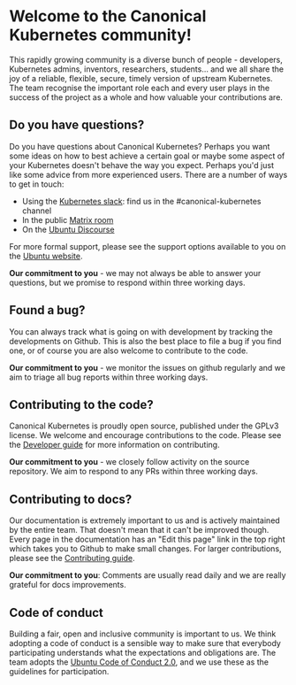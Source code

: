 # Welcome to the Canonical Kubernetes community!

This rapidly growing community is a diverse bunch of people - developers, Kubernetes admins, inventors, researchers, students… and we all share the joy of a reliable, flexible, secure, timely version of upstream Kubernetes. The team recognise the important role each and every user plays in the success of the project as a whole and how valuable your contributions are.

## Do you have questions?

Do you have questions about Canonical Kubernetes? Perhaps you want some ideas on how to best achieve a certain goal or maybe some aspect of your Kubernetes doesn't behave the way you expect. Perhaps you'd just like some advice from more experienced users. There are a number of ways to get in touch:

- Using the [Kubernetes slack][slack]: find us in the #canonical-kubernetes channel
- In the public [Matrix room][matrix]
- On the [Ubuntu Discourse][discourse]

For more formal support, please see the support options available to you on the [Ubuntu website][support].

**Our commitment to you** - we may not always be able to answer your questions, but we promise to respond within three working days.

## Found a bug?

You can always track what is going on with development by tracking the developments on Github. This is also the best place to file a bug if you find one, or of course you are also welcome to contribute to the code.

**Our commitment to you** - we monitor the issues on github regularly and we aim to triage all bug reports within three working days.


## Contributing to the code? 

Canonical Kubernetes is proudly open source, published under the GPLv3 license. We welcome and encourage contributions to the code. Please see the [Developer guide] for more information on contributing.

**Our commitment to you** - we closely follow activity on the source repository. We aim to respond to any PRs within three working days. 

## Contributing to docs?

Our documentation is extremely important to us and is actively maintained by the entire team. That doesn't mean that it can't be improved though. Every page in the documentation has an "Edit this page" link in the top right which takes you to Github to make small changes. For larger contributions, please see the [Contributing guide].

**Our commitment to you**: Comments are usually read daily and we are really grateful for docs improvements.

## Code of conduct

Building a fair, open and inclusive community is important to us. We think adopting a code of conduct is a sensible way to make sure that everybody participating understands what the expectations and obligations are. The team adopts the [Ubuntu Code of Conduct 2.0](https://ubuntu.com/community/ethos/code-of-conduct), and we use these as the guidelines for participation.


<!-- LINKS -->

[slack]: http://slack.kubernetes.io/
[matrix]: https://matrix.to/#/#k8s:ubuntu.com
[Discourse]: https://discourse.ubuntu.com/c/kubernetes/180
[bugs]: https://github.com/canonical/k8s-snap/issues
[Contributing guide]: *TODO*
[Developer guide]: *TODO*
[support]: https://ubuntu.com/support
